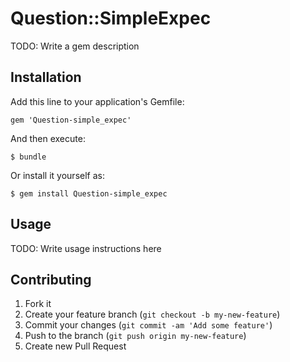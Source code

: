 # Question::SimpleExpec

TODO: Write a gem description

## Installation

Add this line to your application's Gemfile:

    gem 'Question-simple_expec'

And then execute:

    $ bundle

Or install it yourself as:

    $ gem install Question-simple_expec

## Usage

TODO: Write usage instructions here

## Contributing

1. Fork it
2. Create your feature branch (`git checkout -b my-new-feature`)
3. Commit your changes (`git commit -am 'Add some feature'`)
4. Push to the branch (`git push origin my-new-feature`)
5. Create new Pull Request
